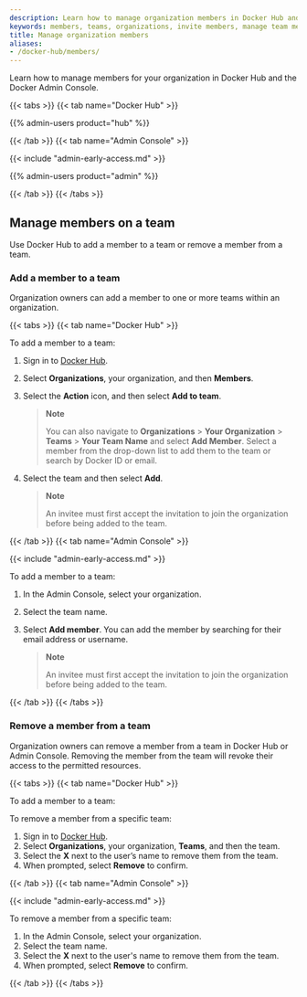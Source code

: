 ```yaml
---
description: Learn how to manage organization members in Docker Hub and Docker Admin Console.
keywords: members, teams, organizations, invite members, manage team members
title: Manage organization members
aliases:
- /docker-hub/members/
---
```


Learn how to manage members for your organization in Docker Hub and the Docker Admin Console.

{{< tabs >}}
{{< tab name="Docker Hub" >}}

{{% admin-users product="hub" %}}

{{< /tab >}}
{{< tab name="Admin Console" >}}

{{< include "admin-early-access.md" >}}

{{% admin-users product="admin" %}}

{{< /tab >}}
{{< /tabs >}}

## Manage members on a team

Use Docker Hub to add a member to a team or remove a member from a team.

### Add a member to a team

Organization owners can add a member to one or more teams within an organization.

{{< tabs >}}
{{< tab name="Docker Hub" >}}

To add a member to a team:

1. Sign in to [Docker Hub](https://hub.docker.com).
2. Select **Organizations**, your organization, and then **Members**.
3. Select the **Action** icon, and then select **Add to team**.

   > **Note**
   >
   > You can also navigate to **Organizations** > **Your Organization** > **Teams** > **Your Team Name** and select **Add Member**. Select a member from the drop-down list to add them to the team or search by Docker ID or email.
4. Select the team and then select **Add**.

   > **Note**
   >
   > An invitee must first accept the invitation to join the organization before being added to the team.

{{< /tab >}}
{{< tab name="Admin Console" >}}

{{< include "admin-early-access.md" >}}

To add a member to a team:

1. In the Admin Console, select your organization.
2. Select the team name.
3. Select **Add member**. You can add the member by searching for their email address or username.

   > **Note**
   >
   > An invitee must first accept the invitation to join the organization before being added to the team.

{{< /tab >}}
{{< /tabs >}}

### Remove a member from a team

Organization owners can remove a member from a team in Docker Hub or Admin Console. Removing the member from the team will revoke their access to the permitted resources.

{{< tabs >}}
{{< tab name="Docker Hub" >}}

To add a member to a team:

To remove a member from a specific team:

1. Sign in to [Docker Hub](https://hub.docker.com).
2. Select **Organizations**, your organization, **Teams**, and then the team.
3. Select the **X** next to the user’s name to remove them from the team.
4. When prompted, select **Remove** to confirm.

{{< /tab >}}
{{< tab name="Admin Console" >}}

{{< include "admin-early-access.md" >}}

To remove a member from a specific team:

1. In the Admin Console, select your organization.
2. Select the team name.
3. Select the **X** next to the user's name to remove them from the team.
4. When prompted, select **Remove** to confirm.

{{< /tab >}}
{{< /tabs >}}
